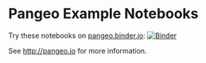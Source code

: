 # Pangeo Example Notebooks

Try these notebooks on [pangeo.binder.io](http://binder.pangeo.io/): [![Binder](http://binder.pangeo.io/badge.svg)](http://binder.pangeo.io/v2/gh/pangeo-data/pangeo-example-notebooks/master)

See http://pangeo.io for more information.
